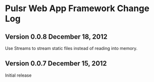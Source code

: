 # Pulsr Web App Framework Change Log

## Version 0.0.8 December 18, 2012

Use Streams to stream static files instead of reading into memory.

## Version 0.0.7 December 15, 2012

Initial release